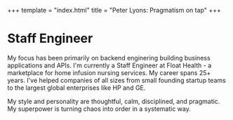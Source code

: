 +++
template = "index.html"
title = "Peter Lyons: Pragmatism on tap"
+++

# Staff Engineer

My focus has been primarily on backend enginering building business applications and APIs. I'm currently a Staff Engineer at Float Health - a marketplace for home infusion nursing services. My career spans 25+ years. I've helped companies of all sizes from small founding startup teams to the largest global enterprises like HP and GE.

My style and personality are thoughtful, calm, disciplined, and pragmatic. My superpower is turning chaos into order in a systematic way.
